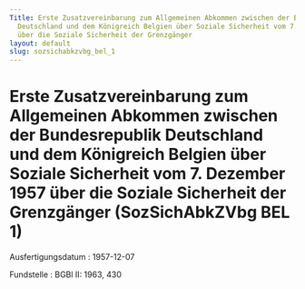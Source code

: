 ```yaml
---
Title: Erste Zusatzvereinbarung zum Allgemeinen Abkommen zwischen der Bundesrepublik
  Deutschland und dem Königreich Belgien über Soziale Sicherheit vom 7. Dezember 1957
  über die Soziale Sicherheit der Grenzgänger
layout: default
slug: sozsichabkzvbg_bel_1
---
```


# Erste Zusatzvereinbarung zum Allgemeinen Abkommen zwischen der Bundesrepublik Deutschland und dem Königreich Belgien über Soziale Sicherheit vom 7. Dezember 1957 über die Soziale Sicherheit der Grenzgänger (SozSichAbkZVbg BEL 1)

Ausfertigungsdatum
:   1957-12-07

Fundstelle
:   BGBl II: 1963, 430

